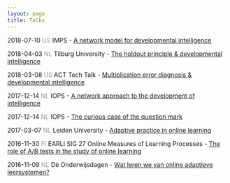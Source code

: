 ```yaml
---
layout: page
title: Talks
---
```


2018-07-10 <font color="#999999">US</font> IMPS - <a href="/assets/talks/2018_Talk_IMPS/talk.html">A network model for developmental intelligence</a>

2018-04-03 <font color="#999999">NL</font> Tilburg University - <a href="/assets/talks/2018_Talk_MTOTilburg/talk.html">The holdout principle & developmental intelligence</a>

2018-03-08 <font color="#999999">US</font> ACT Tech Talk - <a href="/assets/talks/2018_Talk_ACTNext/talk.html">Multiplication error diagnosis & developmental intelligence</a>

2017-12-14 <font color="#999999">NL</font> IOPS - <a href="/assets/talks/2017_Talk_IOPS/talk.html">A network approach to the development of intelligence</a>

2017-12-14 <font color="#999999">NL</font> IOPS - <a href="/assets/talks/2017_Poster_IOPS/poster.pdf">The curious case of the question mark</a>

2017-03-07 <font color="#999999">NL</font> Leiden University - <a href="/assets/talks/2017_Lecture_HonoursLeiden/lecture.html">Adaptive practice in online learning</a>

2016-11-30 <font color="#999999">FI</font> EARLI SIG 27 Online Measures of Learning Processes - <a href="/assets/talks/2016_Talk_EARLISIG27/talk.html">The role of A/B tests in the study of online learning</a>

2016-11-09 <font color="#999999">NL</font> Dé Onderwijsdagen - <a href="/assets/talks/2016_Talk_Onderwijsdagen/talk.html">Wat leren we van online adaptieve leersystemen?</a>

<!---
https://techinonderwijs.wordpress.com/2016/11/11/wat-kunnen-we-leren-van-adaptieve-leersystemen/
-->